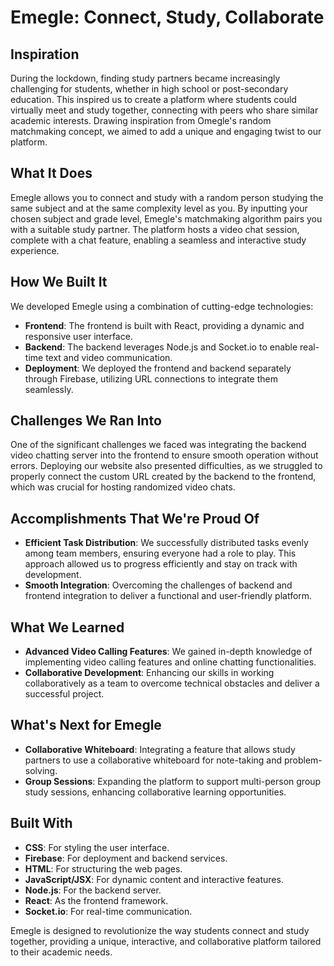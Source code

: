 # Emegle: Connect, Study, Collaborate

## Inspiration

During the lockdown, finding study partners became increasingly challenging for students, whether in high school or post-secondary education. This inspired us to create a platform where students could virtually meet and study together, connecting with peers who share similar academic interests. Drawing inspiration from Omegle's random matchmaking concept, we aimed to add a unique and engaging twist to our platform.

## What It Does

Emegle allows you to connect and study with a random person studying the same subject and at the same complexity level as you. By inputting your chosen subject and grade level, Emegle's matchmaking algorithm pairs you with a suitable study partner. The platform hosts a video chat session, complete with a chat feature, enabling a seamless and interactive study experience.

## How We Built It

We developed Emegle using a combination of cutting-edge technologies:

- **Frontend**: The frontend is built with React, providing a dynamic and responsive user interface.
- **Backend**: The backend leverages Node.js and Socket.io to enable real-time text and video communication.
- **Deployment**: We deployed the frontend and backend separately through Firebase, utilizing URL connections to integrate them seamlessly.

## Challenges We Ran Into

One of the significant challenges we faced was integrating the backend video chatting server into the frontend to ensure smooth operation without errors. Deploying our website also presented difficulties, as we struggled to properly connect the custom URL created by the backend to the frontend, which was crucial for hosting randomized video chats.

## Accomplishments That We're Proud Of

- **Efficient Task Distribution**: We successfully distributed tasks evenly among team members, ensuring everyone had a role to play. This approach allowed us to progress efficiently and stay on track with development.
- **Smooth Integration**: Overcoming the challenges of backend and frontend integration to deliver a functional and user-friendly platform.

## What We Learned

- **Advanced Video Calling Features**: We gained in-depth knowledge of implementing video calling features and online chatting functionalities.
- **Collaborative Development**: Enhancing our skills in working collaboratively as a team to overcome technical obstacles and deliver a successful project.

## What's Next for Emegle

- **Collaborative Whiteboard**: Integrating a feature that allows study partners to use a collaborative whiteboard for note-taking and problem-solving.
- **Group Sessions**: Expanding the platform to support multi-person group study sessions, enhancing collaborative learning opportunities.

## Built With

- **CSS**: For styling the user interface.
- **Firebase**: For deployment and backend services.
- **HTML**: For structuring the web pages.
- **JavaScript/JSX**: For dynamic content and interactive features.
- **Node.js**: For the backend server.
- **React**: As the frontend framework.
- **Socket.io**: For real-time communication.

Emegle is designed to revolutionize the way students connect and study together, providing a unique, interactive, and collaborative platform tailored to their academic needs.
